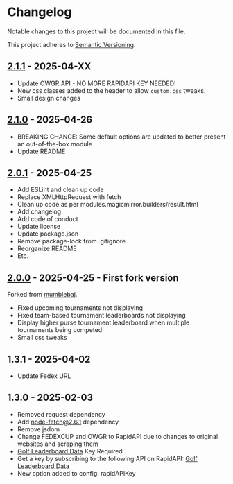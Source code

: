 # Changelog

Notable changes to this project will be documented in this file.

This project adheres to [Semantic Versioning](https://semver.org/spec/v2.0.0.html).

## [2.1.1](https://github.com/dathbe/MMM-PGA/compare/v2.1.0...v2.1.1) - 2025-04-XX

- Update OWGR API - NO MORE RAPIDAPI KEY NEEDED!
- New css classes added to the header to allow `custom.css` tweaks.
- Small design changes

## [2.1.0](https://github.com/dathbe/MMM-PGA/compare/v2.0.1...v2.1.0) - 2025-04-26

- BREAKING CHANGE:  Some default options are updated to better present an out-of-the-box module
- Update README

## [2.0.1](https://github.com/dathbe/MMM-PGA/compare/v2.0.0...v2.0.1) - 2025-04-25

- Add ESLint and clean up code
- Replace XMLHttpRequest with fetch
- Clean up code as per modules.magicmirror.builders/result.html
- Add changelog
- Add code of conduct
- Update license
- Update package.json
- Remove package-lock from .gitignore
- Reorganize README
- Etc.

## [2.0.0](https://github.com/mumblebaj/MMM-PGA/compare/master...dathbe:MMM-PGA:v2.0.0) - 2025-04-25 - First fork version

Forked from [mumblebaj](https://github.com/mumblebaj/MMM-PGA).
- Fixed upcoming tournaments not displaying
- Fixed team-based tournament leaderboards not displaying
- Display higher purse tournament leaderboard when multiple tournaments being competed
- Small css tweaks

## 1.3.1 - 2025-04-02

- Update Fedex URL

## 1.3.0 - 2025-02-03

- Removed request dependency
- Add node-fetch@2.6.1 dependency
- Remove jsdom
- Change FEDEXCUP and OWGR to RapidAPI due to changes to original websites and scraping them
- [Golf Leaderboard Data](https://rapidapi.com/sportcontentapi/api/golf-leaderboard-data) Key Required
- Get a key by subscribing to the following API on RapidAPI: [Golf Leaderboard Data](https://rapidapi.com/sportcontentapi/api/golf-leaderboard-data) 
- New option added to config: rapidAPIKey
